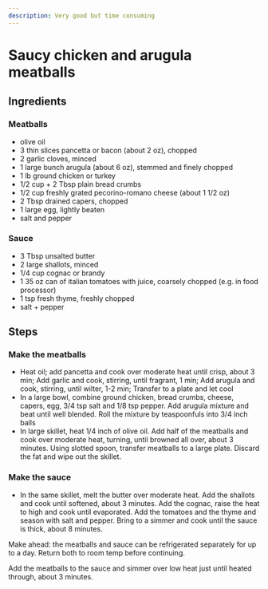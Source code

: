 ```yaml
---
description: Very good but time consuming
---
```


# Saucy chicken and arugula meatballs

## Ingredients

### Meatballs

* olive oil
* 3 thin slices pancetta or bacon \(about 2 oz\), chopped
* 2 garlic cloves, minced
* 1 large bunch arugula \(about 6 oz\), stemmed and finely chopped
* 1 lb ground chicken or turkey
* 1/2 cup + 2 Tbsp plain bread crumbs
* 1/2 cup freshly grated pecorino-romano cheese \(about 1 1/2 oz\)
* 2 Tbsp drained capers, chopped
* 1 large egg, lightly beaten
* salt and pepper

### Sauce

* 3 Tbsp unsalted butter
* 2 large shallots, minced
* 1/4 cup cognac or brandy
* 1 35 oz can of italian tomatoes with juice, coarsely chopped \(e.g. in food processor\)
* 1 tsp fresh thyme, freshly chopped
* salt + pepper

## Steps

### Make the meatballs

* Heat oil; add pancetta and cook over moderate heat until crisp, about 3 min; Add garlic and cook, stirring, until fragrant, 1 min; Add arugula and cook, stirring, until wilter, 1-2 min; Transfer to a plate and let cool
* In a large bowl, combine ground chicken, bread crumbs, cheese, capers, egg, 3/4 tsp salt and 1/8 tsp pepper.  Add arugula mixture and beat until well blended. Roll the mixture by teaspoonfuls into 3/4 inch balls
* In large skillet, heat 1/4 inch of olive oil. Add half of the meatballs and cook over moderate heat, turning, until browned all over, about 3 minutes. Using slotted spoon, transfer meatballs to a large plate.  Discard the fat and wipe out the skillet.

### Make the sauce

* In the same skillet, melt the butter over moderate heat. Add the shallots and cook until softened, about 3 minutes.  Add the cognac, raise the heat to high and cook until evaporated. Add the tomatoes and the thyme and season with salt and pepper.  Bring to a simmer and cook until the sauce is thick, about 8 minutes.

Make ahead: the meatballs and sauce can be refrigerated separately for up to a day. Return both to room temp before continuing.

Add the meatballs to the sauce and simmer over low heat just until heated through, about 3 minutes.

